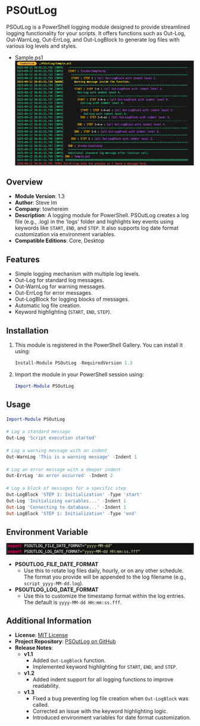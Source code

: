 # PSOutLog

PSOutLog is a PowerShell logging module designed to provide streamlined logging functionality for your scripts. It offers functions such as Out-Log, Out-WarnLog, Out-ErrLog, and Out-LogBlock to generate log files with various log levels and styles.

- Sample.ps1
![poster](./PSOutLog_Sample.png)

## Overview

- **Module Version**: 1.3 
- **Author**: Steve Im  
- **Company**: towhereim  
- **Description**: A logging module for PowerShell. PSOutLog creates a log file (e.g., <scriptname>.log) in the 'logs' folder and highlights key events using keywords like `START`, `END`, and `STEP`. It also supports log date format customization via environment variables.
- **Compatible Editions**: Core, Desktop

## Features

- Simple logging mechanism with multiple log levels.
- Out-Log for standard log messages.
- Out-WarnLog for warning messages.
- Out-ErrLog for error messages.
- Out-LogBlock for logging blocks of messages.
- Automatic log file creation.
- Keyword highlighting (`START`, `END`, `STEP`).

## Installation

1. This module is registered in the PowerShell Gallery. You can install it using:
   ```powershell
   Install-Module PSOutLog -RequiredVersion 1.3
   ```
2. Import the module in your PowerShell session using:
   ```powershell
   Import-Module PSOutLog
   ```

## Usage

```powershell
Import-Module PSOutLog

# Log a standard message
Out-Log 'Script execution started'

# Log a warning message with an indent
Out-WarnLog 'This is a warning message' -Indent 1

# Log an error message with a deeper indent
Out-ErrLog 'An error occurred' -Indent 2

# Log a block of messages for a specific step
Out-LogBlock 'STEP 1: Initialization' -Type 'start'
Out-Log 'Initializing variables...' -Indent 1
Out-Log 'Connecting to database...' -Indent 1
Out-LogBlock 'STEP 1: Initialization' -Type 'end'
```

## Environment Variable
![env](./PSOutLog_EnvVars.png)
- **PSOUTLOG_FILE_DATE_FORMAT**
  - Use this to rotate log files daily, hourly, or on any other schedule. The format you provide will be appended to the log filename (e.g., `script_yyyy-MM-dd.log`).
- **PSOUTLOG_LOG_DATE_FORMAT**
  - Use this to customize the timestamp format within the log entries. The default is `yyyy-MM-dd HH:mm:ss.fff`.

## Additional Information

- **License**: [MIT License](https://github.com/towhereim/PSOutLog/LICENSE)
- **Project Repository**: [PSOutLog on GitHub](https://github.com/towhereim/PSOutLog)
- **Release Notes**:
  - **v1.1**
    - Added `Out-LogBlock` function.
    - Implemented keyword highlighting for `START`, `END`, and `STEP`.
  - **v1.2**
    - Added indent support for all logging functions to improve readability.
  - **v1.3**
    - Fixed a bug preventing log file creation when `Out-LogBlock` was called.
    - Corrected an issue with the keyword highlighting logic.
    - Introduced environment variables for date format customization.